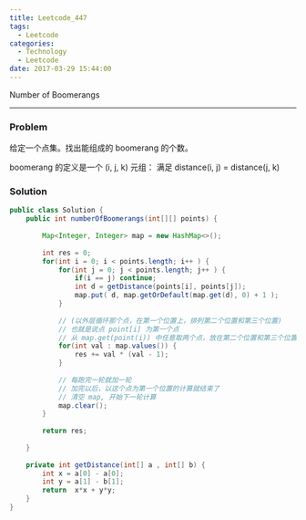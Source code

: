 ```yaml
---
title: Leetcode_447
tags:
  - Leetcode
categories:
  - Technology
  - Leetcode
date: 2017-03-29 15:44:00
---
```

Number of Boomerangs

<!-- more -->

***

### Problem
给定一个点集。找出能组成的 boomerang 的个数。

boomerang 的定义是一个 (i, j, k) 元组：
满足 distance(i, j) = distance(j, k)

### Solution 

``` java
public class Solution {
    public int numberOfBoomerangs(int[][] points) {
        
        Map<Integer, Integer> map = new HashMap<>();
        
        int res = 0;
        for(int i = 0; i < points.length; i++ ) {
            for(int j = 0; j < points.length; j++ ) {
                if(i == j) continue;
                int d = getDistance(points[i], points[j]);
                map.put( d, map.getOrDefault(map.get(d), 0) + 1 );
            }
            
            // (以外层循环那个点，在第一个位置上，排列第二个位置和第三个位置)
            // 也就是说点 point[i] 为第一个点
            // 从 map.get(point(i)) 中任意取两个点，放在第二个位置和第三个位置进行排列
            for(int val : map.values()) {
                res += val * (val - 1);
            }
            
            // 每跑完一轮就加一轮
            // 加完以后，以这个点为第一个位置的计算就结束了
            // 清空 map, 开始下一轮计算
            map.clear();
        }
        
        return res;
        
    }
    
    private int getDistance(int[] a , int[] b) {
        int x = a[0] - a[0];
        int y = a[1] - b[1];
        return  x*x + y*y;
    }
}
```











































